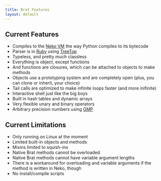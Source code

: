 ```yaml
---
title: Brat Features
layout: default
---
```

## Current Features

* Compiles to the [Neko VM](http://nekovm.org/) the way Python compiles to its bytecode
* Parser is in [Ruby](http://ruby-lang.org) using [TreeTop](http://treetop.rubyforge.org/)
* Typeless, and pretty much classless
* Everything is object, except functions
* And functions are closures, which can be attached to objects to make methods
* Objects use a prototyping system and are completely open (plus, you can clone or inherit, your choice)
* Tail calls are optimized to make infinite loops faster (and more inifinite)
* Interactive shell just like the big boys
* Built in hash tables and dynamic arrays
* Very flexible unary and binary operators
* Arbitrary precision numbers using [GMP](http://gmplib.org/)

## Current Limitations

* Only running on Linux at the moment
* Limited built-in objects and methods
* Mixins limited to squish-ins
* Native Brat methods cannot be overloaded
* Native Brat methods cannot have variable argument lengths
* There is a workaround for overloading and variable arguments if the method is written in Neko, though
* No install/compile scripts
